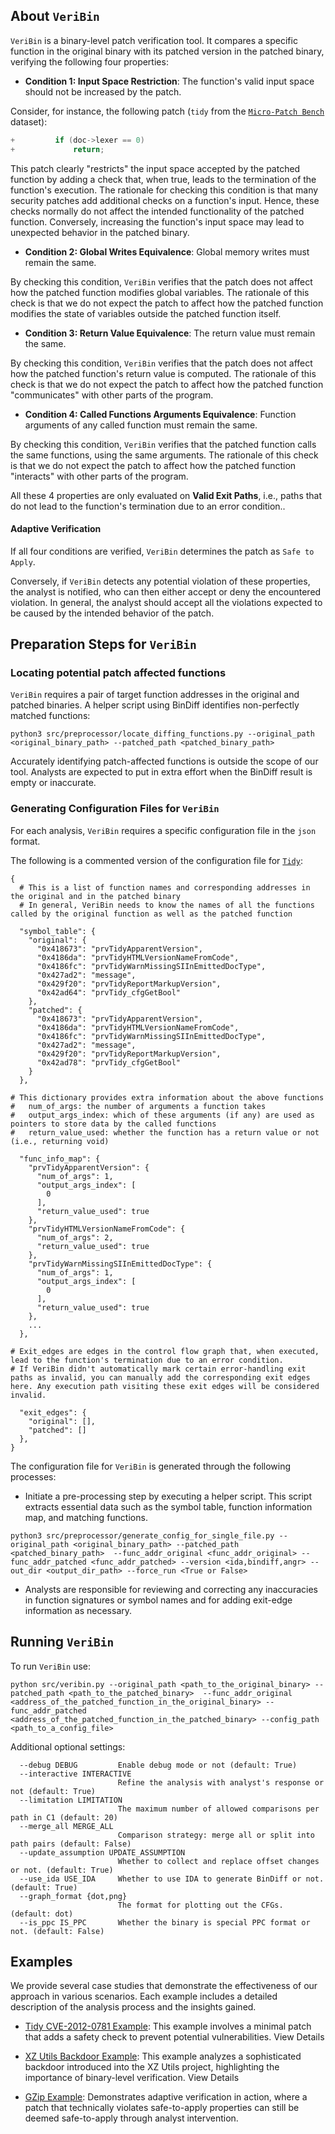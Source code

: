 ## About `VeriBin`
`VeriBin` is a binary-level patch verification tool.
It compares a specific function in the original binary with its patched version in the patched binary, verifying the following four properties:
* **Condition 1: Input Space Restriction**: The function's valid input space should not be increased by the patch.

Consider, for instance, the following patch (`tidy` from the [`Micro-Patch Bench`](https://github.com/Aarno-Labs/micropatch-bench) dataset):
```C
+         if (doc->lexer == 0)
+             return;
```

This patch clearly "restricts" the input space accepted by the patched function by adding a check that, when true, leads to the termination of the function's execution. The rationale for checking this condition is that many security patches add additional checks on a function's input. Hence, these checks normally do not affect the intended functionality of the patched function. Conversely, increasing the function's input space may lead to unexpected behavior in the patched binary.

* **Condition 2: Global Writes Equivalence**: Global memory writes must remain the same.

By checking this condition, `VeriBin` verifies that the patch does not affect how the patched function modifies global variables.
The rationale of this check is that we do not expect the patch to affect how the patched function modifies the state of variables outside the patched function itself.

* **Condition 3: Return Value Equivalence**: The return value must remain the same.

By checking this condition, `VeriBin` verifies that the patch does not affect how the patched function's return value is computed.
The rationale of this check is that we do not expect the patch to affect how the patched function "communicates" with other parts of the program.

* **Condition 4: Called Functions Arguments Equivalence**: Function arguments of any called function must remain the same.

By checking this condition, `VeriBin` verifies that the patched function calls the same functions, using the same arguments.
The rationale of this check is that we do not expect the patch to affect how the patched function "interacts" with other parts of the program.

All these 4 properties are only evaluated on **Valid Exit Paths**, i.e., paths that do not lead to the function's termination due to an error condition..

#### Adaptive Verification

If all four conditions are verified, `VeriBin` determines the patch as `Safe to Apply`.

Conversely, if `VeriBin` detects any potential violation of these properties, the analyst is notified, who can then either accept or deny the encountered violation. In general, the analyst should accept all the violations expected to be caused by the intended behavior of the patch.

## Preparation Steps for `VeriBin`

### Locating potential patch affected functions
`VeriBin` requires a pair of target function addresses in the original and patched binaries.
A helper script using BinDiff identifies non-perfectly matched functions:
```
python3 src/preprocessor/locate_diffing_functions.py --original_path <original_binary_path> --patched_path <patched_binary_path>
```
Accurately identifying patch-affected functions is outside the scope of our tool. Analysts are expected to put in extra effort when the BinDiff result is empty or inaccurate.

### Generating Configuration Files for `VeriBin`

For each analysis, `VeriBin` requires a specific configuration file in the `json` format.

The following is a commented version of the configuration file for [`Tidy`](tidy-cve-2012-0781/config/config.json):
```
{
  # This is a list of function names and corresponding addresses in the original and in the patched binary
  # In general, VeriBin needs to know the names of all the functions called by the original function as well as the patched function

  "symbol_table": {
    "original": {
      "0x418673": "prvTidyApparentVersion",
      "0x4186da": "prvTidyHTMLVersionNameFromCode",
      "0x4186fc": "prvTidyWarnMissingSIInEmittedDocType",
      "0x427ad2": "message",
      "0x429f20": "prvTidyReportMarkupVersion",
      "0x42ad64": "prvTidy_cfgGetBool"
    },
    "patched": {
      "0x418673": "prvTidyApparentVersion",
      "0x4186da": "prvTidyHTMLVersionNameFromCode",
      "0x4186fc": "prvTidyWarnMissingSIInEmittedDocType",
      "0x427ad2": "message",
      "0x429f20": "prvTidyReportMarkupVersion",
      "0x42ad78": "prvTidy_cfgGetBool"
    }
  },

# This dictionary provides extra information about the above functions
# 	num_of_args: the number of arguments a function takes
# 	output_args_index: which of these arguments (if any) are used as pointers to store data by the called functions
#   return_value_used: whether the function has a return value or not (i.e., returning void)

  "func_info_map": {
    "prvTidyApparentVersion": {
      "num_of_args": 1,
      "output_args_index": [
        0
      ],
      "return_value_used": true
    },
    "prvTidyHTMLVersionNameFromCode": {
      "num_of_args": 2,
      "return_value_used": true
    },
    "prvTidyWarnMissingSIInEmittedDocType": {
      "num_of_args": 1,
      "output_args_index": [
        0
      ],
      "return_value_used": true
    },
    ...
  },

# Exit_edges are edges in the control flow graph that, when executed, lead to the function's termination due to an error condition.
# If VeriBin didn't automatically mark certain error-handling exit paths as invalid, you can manually add the corresponding exit edges here. Any execution path visiting these exit edges will be considered invalid.

  "exit_edges": {
    "original": [],
    "patched": []
  },
}
```
The configuration file for `VeriBin` is generated through the following processes:
- Initiate a pre-processing step by executing a helper script. This script extracts essential data such as the symbol table, function information map, and matching functions.
```
python3 src/preprocessor/generate_config_for_single_file.py --original_path <original_binary_path> --patched_path <patched_binary_path>  --func_addr_original <func_addr_original> --func_addr_patched <func_addr_patched> --version <ida,bindiff,angr> --out_dir <output_dir_path> --force_run <True or False>
```

- Analysts are responsible for reviewing and correcting any inaccuracies in function signatures or symbol names and for adding exit-edge information as necessary.

## Running `VeriBin`

To run `VeriBin` use:

`python src/veribin.py --original_path <path_to_the_original_binary> --patched_path <path_to_the_patched_binary>  --func_addr_original <address_of_the_patched_function_in_the_original_binary> --func_addr_patched <address_of_the_patched_function_in_the_patched_binary> --config_path <path_to_a_config_file>`

Additional optional settings:
```
  --debug DEBUG         Enable debug mode or not (default: True)
  --interactive INTERACTIVE
                        Refine the analysis with analyst's response or not (default: True)
  --limitation LIMITATION
                        The maximum number of allowed comparisons per path in C1 (default: 20)
  --merge_all MERGE_ALL
                        Comparison strategy: merge all or split into path pairs (default: False)
  --update_assumption UPDATE_ASSUMPTION
                        Whether to collect and replace offset changes or not. (default: True)
  --use_ida USE_IDA     Whether to use IDA to generate BinDiff or not. (default: True)
  --graph_format {dot,png}
                        The format for plotting out the CFGs. (default: dot)
  --is_ppc IS_PPC       Whether the binary is special PPC format or not. (default: False)
```

## Examples
We provide several case studies that demonstrate the effectiveness of our approach in various scenarios. Each example includes a detailed description of the analysis process and the insights gained.

- [Tidy CVE-2012-0781 Example](tidy-cve-2012-0781/README.md): This example involves a minimal patch that adds a safety check to prevent potential vulnerabilities. View Details

- [XZ Utils Backdoor Example](xz_utils_backdoor/README.md): This example analyzes a sophisticated backdoor introduced into the XZ Utils project, highlighting the importance of binary-level verification. View Details

- [GZip Example](gzip-a1d3d4019d-f17cbd13a1/README.md): Demonstrates adaptive verification in action, where a patch that technically violates safe-to-apply properties can still be deemed safe-to-apply through analyst intervention.
